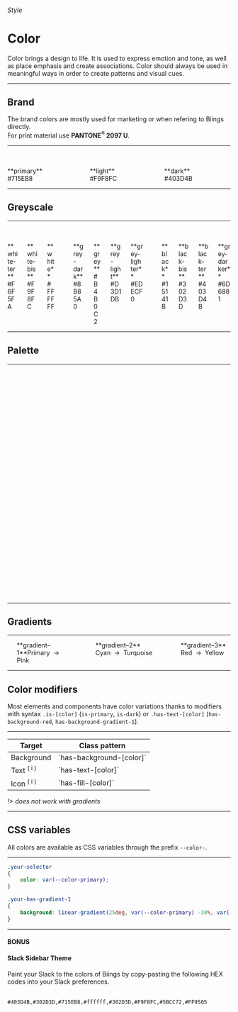 <h6 class="subtitle is-5 has-text-grey">Style</h6><h1 class="title is-1 has-text-weight-bold">Color</h1>
<p class="subtitle is-5"><span class="has-text-weight-semibold">Color</span> brings a design to life. It is used to express emotion and tone, as well as place emphasis and create associations. Color should always be used in meaningful ways in order to create patterns and visual cues.</p>

<hr class="is-visible is-large">

<h2 class="title is-4">Brand</h2>

The brand colors are mostly used for marketing or when refering to Biings directly.<br>For print material use **PANTONE<sup>®</sup> 2097 U**.

<hr>

<div class="columns is-multiline">
    <div class="column is-3"><div class="has-background-primary"><br><br></div><span>**primary**</span><br><span class="has-text-grey-dark is-monospace">#715EB8</span></div>
    <div class="column is-3"><div class="has-background-light"><br><br></div><span>**light**</span><br><span class="has-text-grey-dark is-monospace">#F9F8FC</span></div>
    <div class="column is-3"><div class="has-background-dark"><br><br></div><span>**dark**</span><br><span class="has-text-grey-dark is-monospace">#403D4B</span></div>
</div>

<hr class="is-visible is-large">

<h2 class="title is-4">Greyscale</h2>

<hr class="is-small">

<div class="columns is-multiline">
    <div class="column is-3"><div class="has-background-white-ter"><br><br></div><span>**white-ter**</span><br><span class="has-text-grey-dark is-monospace">#F6F5FA</span></div>
    <div class="column is-3"><div class="has-background-white-bis"><br><br></div><span>**white-bis**</span><br><span class="has-text-grey-dark is-monospace">#F9F8FC</span></div>
    <div class="column is-3"><div class="has-background-white"><br><br></div><span>**white**</span><br><span class="has-text-grey-dark is-monospace">#FFFFFF</span></div>
    <div class="column is-12"></div>
    <div class="column is-3"><div class="has-background-grey-dark"><br><br></div><span>**grey-dark**</span><br><span class="has-text-grey-dark is-monospace">#8B85A0</span></div>
    <div class="column is-3"><div class="has-background-grey"><br><br></div><span>**grey**</span><br><span class="has-text-grey-dark is-monospace">#B4B0C2</span></div>
    <div class="column is-3"><div class="has-background-grey-light"><br><br></div><span>**grey-light**</span><br><span class="has-text-grey-dark is-monospace">#D3D1DB</span></div>
    <div class="column is-3"><div class="has-background-grey-lighter"><br><br></div><span>**grey-lighter**</span><br><span class="has-text-grey-dark is-monospace">#EDECF0</span></div> 
    <div class="column is-12"></div>
    <div class="column is-3"><div class="has-background-black"><br><br></div><span>**black**</span><br><span class="has-text-grey-dark is-monospace">#15141B</span></div>
    <div class="column is-3"><div class="has-background-black-bis"><br><br></div><span>**black-bis**</span><br><span class="has-text-grey-dark is-monospace">#302D3D</span></div>
    <div class="column is-3"><div class="has-background-black-ter"><br><br></div><span>**black-ter**</span><br><span class="has-text-grey-dark is-monospace">#403D4B</span></div>
    <div class="column is-3"><div class="has-background-grey-darker"><br><br></div><span>**grey-darker**</span><br><span class="has-text-grey-dark is-monospace">#6D6881</span></div>
</div>

<hr class="is-large is-visible">

<h2 class="title is-4">Palette</h2>

<hr class="is-small">

<div class="columns is-multiline">
    <div class="column is-3"><div class="has-background-cyan-dark"><br><br></div><span>**cyan-dark**</span><br><span class="has-text-grey-dark is-monospace">#5A90A8</span></div>
    <div class="column is-3"><div class="has-background-cyan"><br><br></div><span>**cyan** / Viking</span><br><span class="has-text-grey-dark is-monospace">#78C0E0</span></div>
    <div class="column is-3"><div class="has-background-cyan-light"><br><br></div><span>**cyan-light**</span><br><span class="has-text-grey-dark is-monospace">#A1D3E9</span></div>
    <div class="column is-3"><div class="has-background-cyan-lighter"><br><br></div><span>**cyan-lighter**</span><br><span class="has-text-grey-dark is-monospace">#C9E6F3</span></div>
    <div class="column is-12"></div>
    <div class="column is-3"><div class="has-background-blue-dark"><br><br></div><span>**blue-dark**</span><br><span class="has-text-grey-dark is-monospace">#445C97</span></div>
    <div class="column is-3"><div class="has-background-blue"><br><br></div><span>**blue** / Indigo</span><br><span class="has-text-grey-dark is-monospace">#5A7BC9</span></div>
    <div class="column is-3"><div class="has-background-blue-light"><br><br></div><span>**blue-light**</span><br><span class="has-text-grey-dark is-monospace">#8CA3D9</span></div>
    <div class="column is-3"><div class="has-background-blue-lighter"><br><br></div><span>**blue-lighter**</span><br><span class="has-text-grey-dark is-monospace">#BDCAE9</span></div>
    <div class="column is-12"></div>
    <div class="column is-3"><div class="has-background-purple-dark"><br><br></div><span>**purple-dark**</span><br><span class="has-text-grey-dark is-monospace">#564499</span></div>
    <div class="column is-3"><div class="has-background-purple"><br><br></div><span>**purple** / Marguerite</span><br><span class="has-text-grey-dark is-monospace">#735BCC</span></div>
    <div class="column is-3"><div class="has-background-purple-light"><br><br></div><span>**purple-light**</span><br><span class="has-text-grey-dark is-monospace">#9D8CDB</span></div>
    <div class="column is-3"><div class="has-background-purple-lighter"><br><br></div><span>**purple-lighter**</span><br><span class="has-text-grey-dark is-monospace">#C7BDEB</span></div>
    <div class="column is-12"></div>
    <div class="column is-3"><div class="has-background-pink-dark"><br><br></div><span>**pink-dark**</span><br><span class="has-text-grey-dark is-monospace">#9D468B</span></div>
    <div class="column is-3"><div class="has-background-pink"><br><br></div><span>**pink** / Fuchsia</span><br><span class="has-text-grey-dark is-monospace">#CC5BB5</span></div>
    <div class="column is-3"><div class="has-background-pink-light"><br><br></div><span>**pink-light**</span><br><span class="has-text-grey-dark is-monospace">#DB8CCB</span></div>
    <div class="column is-3"><div class="has-background-pink-lighter"><br><br></div><span>**pink-lighter**</span><br><span class="has-text-grey-dark is-monospace">#EBBDE1</span></div>
    <div class="column is-12"></div>
    <div class="column is-3"><div class="has-background-red-dark"><br><br></div><span>**red-dark**</span><br><span class="has-text-grey-dark is-monospace">#BF4E56</span></div>
    <div class="column is-3"><div class="has-background-red"><br><br></div><span>**red** / Froly</span><br><span class="has-text-grey-dark is-monospace">#EF626C</span></div>
    <div class="column is-3"><div class="has-background-red-light"><br><br></div><span>**red-light**</span><br><span class="has-text-grey-dark is-monospace">#F49198</span></div>
    <div class="column is-3"><div class="has-background-red-lighter"><br><br></div><span>**red-lighter**</span><br><span class="has-text-grey-dark is-monospace">#F9C0C4</span></div>
    <div class="column is-12"></div>
    <div class="column is-3"><div class="has-background-orange-dark"><br><br></div><span>**orange-dark**</span><br><span class="has-text-grey-dark is-monospace">#D97F04</span></div>
    <div class="column is-3"><div class="has-background-orange"><br><br></div><span>**orange** / Carrot</span><br><span class="has-text-grey-dark is-monospace">#FF9505</span></div>
    <div class="column is-3"><div class="has-background-orange-light"><br><br></div><span>**orange-light**</span><br><span class="has-text-grey-dark is-monospace">#FFB550</span></div>
    <div class="column is-3"><div class="has-background-orange-lighter"><br><br></div><span>**orange-lighter**</span><br><span class="has-text-grey-dark is-monospace">#FFD59B</span></div>
    <div class="column is-12"></div>
    <div class="column is-3"><div class="has-background-yellow-dark"><br><br></div><span>**yellow-dark**</span><br><span class="has-text-grey-dark is-monospace">#DEA244</span></div>
    <div class="column is-3"><div class="has-background-yellow"><br><br></div><span>**yellow** / Casablanca</span><br><span class="has-text-grey-dark is-monospace">#FFC15E</span></div>
    <div class="column is-3"><div class="has-background-yellow-light"><br><br></div><span>**yellow-light**</span><br><span class="has-text-grey-dark is-monospace">#FFD48E</span></div>
    <div class="column is-3"><div class="has-background-yellow-lighter"><br><br></div><span>**yellow-lighter**</span><br><span class="has-text-grey-dark is-monospace">#FFE6BF</span></div>
    <div class="column is-12"></div>
    <div class="column is-3"><div class="has-background-turquoise-dark"><br><br></div><span>**turquoise-dark**</span><br><span class="has-text-grey-dark is-monospace">#46A391</span></div>
    <div class="column is-3"><div class="has-background-turquoise"><br><br></div><span>**turquoise** / Bermuda</span><br><span class="has-text-grey-dark is-monospace">#5DD9C1</span></div>
    <div class="column is-3"><div class="has-background-turquoise-light"><br><br></div><span>**turquoise-light**</span><br><span class="has-text-grey-dark is-monospace">#8EE4D4</span></div>
    <div class="column is-3"><div class="has-background-turquoise-lighter"><br><br></div><span>**turquoise-lighter**</span><br><span class="has-text-grey-dark is-monospace">#BEF0E6</span></div>
    <div class="column is-12"></div>
    <div class="column is-3"><div class="has-background-green-dark"><br><br></div><span>**green-dark**</span><br><span class="has-text-grey-dark is-monospace">#449956</span></div>
    <div class="column is-3"><div class="has-background-green"><br><br></div><span>**green** / Emerald</span><br><span class="has-text-grey-dark is-monospace">#5BCC72</span></div>
    <div class="column is-3"><div class="has-background-green-light"><br><br></div><span>**green-light**</span><br><span class="has-text-grey-dark is-monospace">#8CDB9C</span></div>
    <div class="column is-3"><div class="has-background-green-lighter"><br><br></div><span>**green-lighter**</span><br><span class="has-text-grey-dark is-monospace">#BDEBC7</span></div>
</div>

<hr class="is-large is-visible">

<h2 class="title is-4">Gradients</h2>

<hr class="is-invisible is-small">

<div class="columns is-multiline is-gapless">
    <div class="column is-12"><div class="has-background-gradient-1"><br><br></div></div>
    <div class="column is-12">**gradient–1**<span class="is-pulled-right has-text-grey-dark is-size-7"><span class="is-monospace">Primary</span> &nbsp;→&nbsp; <span class="is-monospace">Pink</span></span></div>
    <div class="column is-12"><br></div>
    <div class="column is-12"><div class="has-background-gradient-2"><br><br></div></div>
    <div class="column is-12">**gradient–2** <span class="is-pulled-right has-text-grey-dark is-size-7"><span class="is-monospace">Cyan</span> &nbsp;→&nbsp; <span class="is-monospace">Turquoise</span></span></div>
    <div class="column is-12"><br></div>
    <div class="column is-12"><div class="has-background-gradient-3"><br><br></div></div>
    <div class="column is-12">**gradient–3** <span class="is-pulled-right has-text-grey-dark is-size-7"><span class="is-monospace">Red</span> &nbsp;→&nbsp; <span class="is-monospace">Yellow</span></span></div>
</div>

<hr class="is-large is-visible">

<h2 class="title is-4">Color modifiers</h2>

Most elements and components have color variations thanks to modifiers with syntax `.is-[color]` (`is-primary`, `is-dark`) or `.has-text-[color]` (`has-background-red`, `has-background-gradient-1`).

<hr class="is-small">

<table class="table is-bordered">
<thead>
    <tr><th>Target</th>
    <th>Class pattern</th></tr>
</thead>
<tbody>
    <tr><td>Background</td><td>`has-background-[color]`</td></tr>
    <tr><td>Text <sup class="has-text-red">( i )</sup></td><td>`has-text-[color]`</td></tr>
    <tr><td>Icon <sup class="has-text-red">( i )</sup></td><td>`has-fill-[color]`</td></tr>
</tbody>
</table>

!> *does not work with gradients*

<hr class="is-large is-visible">

<h2 class="title is-4">CSS variables</h2>

All colors are available as CSS variables through the prefix `--color-`.

<hr class="is-small">

```css
.your-selector
{
    color: var(--color-primary);
}

.your-has-gradient-1
{
    background: linear-gradient(25deg, var(--color-primary) -30%, var(--color-pink) 130%);
}
```

<hr>

<div class="box is-bordered is-large is-well">
    <h4 class="subtitle is-6 has-text-grey-darker has-text-weight-semibold">BONUS</h4>
    <h4 class="title is-4 has-text-weight-bold has-text-primary">Slack Sidebar Theme</h4>
    Paint your Slack to the colors of Biings by copy-pasting the following HEX codes into your Slack preferences.<br><br>

    #403D4B,#302D3D,#715EB8,#ffffff,#302D3D,#F9F8FC,#5BCC72,#FF9505
</div>
